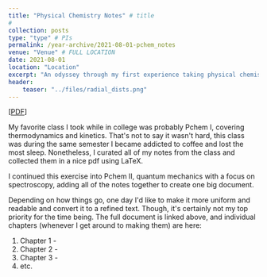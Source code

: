 ```yaml
---
title: "Physical Chemistry Notes" # title
#
collection: posts
type: "type" # PIs
permalink: /year-archive/2021-08-01-pchem_notes
venue: "Venue" # FULL LOCATION
date: 2021-08-01
location: "Location"
excerpt: "An odyssey through my first experience taking physical chemistry."
header:
    teaser: "../files/radial_dists.png"
---
```


[[PDF](../../files/Pchem%20Book.pdf)]

My favorite class I took while in college was probably Pchem I, covering thermodynamics and kinetics. That's not to say it wasn't hard, this class was during the same semester I became addicted to coffee and lost the most sleep. Nonetheless, I curated all of my notes from the class and collected them in a nice pdf using LaTeX.

I continued this exercise into Pchem II, quantum mechanics with a focus on spectroscopy, adding all of the notes together to create one big document.

Depending on how things go, one day I'd like to make it more uniform and readable and convert it to a refined text. Though, it's certainly not my top priority for the time being. The full document is linked above, and individual chapters (whenever I get around to making them) are here:
1. Chapter 1 - 
2. Chapter 2 - 
3. Chapter 3 - 
4. etc.
